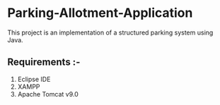 # Parking-Allotment-Application
This project is an implementation of a structured parking system using Java.

## Requirements :-
  1. Eclipse IDE
  2. XAMPP
  3. Apache Tomcat v9.0
